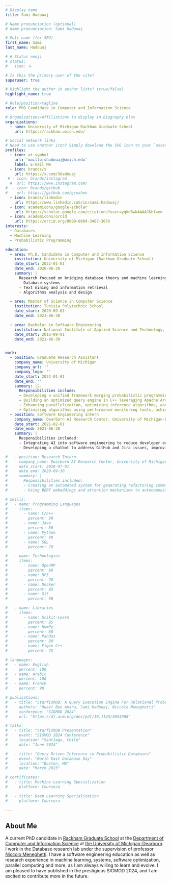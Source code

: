```yaml
---
# Display name
title: Sami Hadouaj

# Name pronunciation (optional)
# name_pronunciation: Sami Hadouaj

# Full name (for SEO)
first_name: Sami
last_name: Hadouaj

# # Status emoji
# status:
#   icon: ☕️

# Is this the primary user of the site?
superuser: true

# Highlight the author in author lists? (true/false)
highlight_name: true

# Role/position/tagline
role: PhD Candidate in Computer and Information Science

# Organizations/Affiliations to display in Biography blox
organizations:
  - name: University of Michigan Rackham Graduate School
    url: https://rackham.umich.edu/

# Social network links
# Need to use another icon? Simply download the SVG icon to your `assets/media/icons/` folder.
profiles:
  - icon: at-symbol
    url: 'mailto:shadouaj@umich.edu'
    label: E-mail Me
  - icon: brands/x
    url: https://x.com/SHadouaj
 # - icon: brands/instagram
  #  url: https://www.instagram.com/
#  - icon: brands/github
#    url: https://github.com/gcushen
  - icon: brands/linkedin
    url: https://www.linkedin.com/in/sami-hadouaj/
  - icon: academicons/google-scholar
    url: https://scholar.google.com/citations?user=yqkd6wkAAAAJ&hl=en
  - icon: academicons/orcid
    url: https://orcid.org/0009-0004-3407-307X
interests:
  - Databases
  - Machine Learning
  - Probabilistic Programming

education:
  - area: Ph.D. Candidate in Computer and Information Science
    institution: University of Michigan (Rackham Graduate School)
    date_start: 2022-01-01
    date_end: 2026-06-30
    summary: |
      Research focused on bridging database theory and machine learning algorithms. Courses included:
      - Database systems
      - Text mining and information retrieval
      - Algorithms analysis and design

  - area: Master of Science in Computer Science
    institution: Tunisia Polytechnic School
    date_start: 2020-09-01
    date_end: 2021-06-30

  - area: Bachelor in Software Engineering
    institution: National Institute of Applied Science and Technology, Tunisia
    date_start: 2016-09-01
    date_end: 2021-06-30


work:
  - position: Graduate Research Assistant
    company_name: University of Michigan
    company_url: ''
    company_logo: ''
    date_start: 2022-01-01
    date_end: ''
    summary: |2-
      Responsibilities include:
      - Developing a unified framework merging probabilistic programming and databases for efficient statistical inference using MCMC sampling.
      - Building an optimized query engine in C++ leveraging Apache Arrow, JIT (ClangJIT), and parallel MCMC inference (OpenMP).
      - Enhancing parallelization, optimizing inference algorithms, and resolving race conditions, resulting in an 8x system performance increase.
      - Optimizing algorithms using performance monitoring tools, achieving a 50% performance increase with a collapsed variational inference algorithm.
  - position: Software Engineering Intern
    company_name: Dearborn AI Research Center, University of Michigan-Dearborn
    date_start: 2021-02-01
    date_end: 2021-06-30
    summary: |
      Responsibilities included:
      - Integrating AI into software engineering to reduce developer overhead and enhance productivity.
      - Developing a chatbot to address GitHub and Jira issues, improving software quality metrics.

#   - position: Research Intern
#     company_name: Dearborn AI Research Center, University of Michigan-Dearborn
#     date_start: 2020-07-01
#     date_end: 2020-09-30
#     summary: |
#       Responsibilities included:
#       - Creating an automated system for generating refactoring commit messages.
#       - Using BERT embeddings and attention mechanisms to autonomously generate descriptive GitHub commit messages, assisting developers.

# skills:
#   - name: Programming Languages
#     items:
#       - name: C/C++
#         percent: 90
#       - name: Java
#         percent: 80
#       - name: Python
#         percent: 90
#       - name: SQL
#         percent: 70

#   - name: Technologies
#     items:
#       - name: OpenMP
#         percent: 80
#       - name: MPI
#         percent: 70
#       - name: Docker
#         percent: 85
#       - name: Git
#         percent: 90

#   - name: Libraries
#     items:
#       - name: Scikit-Learn
#         percent: 85
#       - name: NumPy
#         percent: 80
#       - name: Pandas
#         percent: 80
#       - name: Eigen C++
#         percent: 75

# languages:
#   - name: English
#     percent: 100
#   - name: Arabic
#     percent: 100
#   - name: French
#     percent: 90

# publications:
#   - title: "StarfishDB: A Query Execution Engine For Relational Probabilistic Programming"
#     authors: "Ouael Ben Amara, Sami Hadouaj, Niccolo Meneghetti"
#     conference: "SIGMOD 2024"
#     url: "https://dl.acm.org/doi/pdf/10.1145/3654988"

# talks:
#   - title: "StarfishDB Presentation"
#     event: "SIGMOD 2024 Conference"
#     location: "Santiago, Chile"
#     date: "June 2024"

#   - title: "Query Driven Inference in Probabilistic Databases"
#     event: "North East Database Day"
#     location: "Boston, MA"
#     date: "March 2023"

# certificates:
#   - title: Machine Learning Specialization
#     platform: Coursera

#   - title: Deep Learning Specialization
#     platform: Coursera

---
```


## About Me
A current PhD candidate in <a href="https://rackham.umich.edu/">Rackham Graduate School</a> at the 
<a href="https://umdearborn.edu/cecs/departments/computer-and-information-science">Department of Computer and Information Science</a> at 
<a href="https://umdearborn.edu/">the University of Michigan-Dearborn</a>. 
I work in the Database research lab under the supervision of professor
 <a href="https://www-personal.umd.umich.edu/~niccolom/">Niccolo Meneghetti</a>.
I have a software engineering education as well as research experience in machine learning, systems, software optimization, parallel computing and more, as I am always willing to learn and evolve.
I am pleased to have published in the prestigious SIGMOD 2024, and I am excited to contribute more in the future.